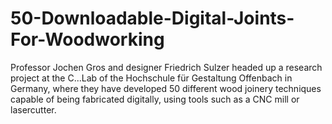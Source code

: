 # 50-Downloadable-Digital-Joints-For-Woodworking
 Professor Jochen Gros and designer Friedrich Sulzer headed up a research project at the C...Lab of the Hochschule für Gestaltung Offenbach in Germany, where they have developed 50 different wood joinery techniques capable of being fabricated digitally, using tools such as a CNC mill or lasercutter.
